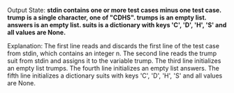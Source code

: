 Output State: **stdin contains one or more test cases minus one test case. trump is a single character, one of "CDHS". trumps is an empty list. answers is an empty list. suits is a dictionary with keys 'C', 'D', 'H', 'S' and all values are None.**

Explanation: The first line reads and discards the first line of the test case from stdin, which contains an integer n. The second line reads the trump suit from stdin and assigns it to the variable trump. The third line initializes an empty list trumps. The fourth line initializes an empty list answers. The fifth line initializes a dictionary suits with keys 'C', 'D', 'H', 'S' and all values are None.